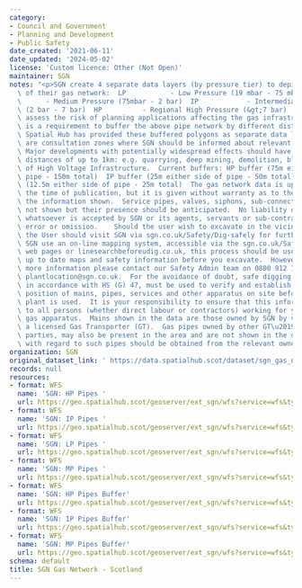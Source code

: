 ```yaml
---
category:
- Council and Government
- Planning and Development
- Public Safety
date_created: '2021-06-11'
date_updated: '2024-05-02'
license: 'Custom licence: Other (Not Open)'
maintainer: SGN
notes: "<p>SGN create 4 separate data layers (by pressure tier) to depict the location\
  \ of their gas network:  LP           - Low Pressure (19 mbar - 75 mbar)  MP   \
  \      - Medium Pressure (75mbar - 2 bar)  IP            - Intermediate Pressure\
  \ (2 bar - 7 bar)  HP          - Regional High Pressure (&gt;7 bar)  In order to\
  \ assess the risk of planning applications affecting the gas infrastructure, there\
  \ is a requirement to buffer the above pipe network by different distances. The\
  \ Spatial Hub has provided these buffered polygons as separate data layers. These\
  \ are consultation zones where SGN should be informed about relevant planning applications.\
  \ Major developments with potentially widespread effects should have larger consultation\
  \ distances of up to 1km: e.g. quarrying, deep mining, demolition, blasting, siting\
  \ of High Voltage Infrastructure.  Current buffers: HP buffer (75m either side of\
  \ pipe - 150m total)  IP buffer (25m either side of pipe - 50m total)  MP buffer\
  \ (12.5m either side of pipe - 25m total)  The gas network data is up to date at\
  \ the time of publication, but it is given without warranty as to the accuracy of\
  \ the information shown.  Service pipes, valves, siphons, sub-connections etc. are\
  \ not shown but their presence should be anticipated.  No liability of any kind\
  \ whatsoever is accepted by SGN or its agents, servants or sub-contractors for any\
  \ error or omission.    Should the user wish to excavate in the vicinity of pipelines,\
  \ the User should visit SGN via sgn.co.uk/Safety/Dig-safely for further information.\
  \ SGN use an on-line mapping system, accessible via the sgn.co.uk/Safety/Dig-safely\
  \ web pages or linesearchbeforeudig.co.uk, this process should be used to obtain\
  \ up to date maps and safety information before you excavate.  However if you need\
  \ more information please contact our Safety Admin team on 0800 912 1722 or by email:\
  \ plantlocation@sgn.co.uk.  For the avoidance of doubt, safe digging practices,\
  \ in accordance with HS (G) 47, must be used to verify and establish the actual\
  \ position of mains, pipes, services and other apparatus on site before any mechanical\
  \ plant is used.  It is your responsibility to ensure that this information is provided\
  \ to all persons (whether direct labour or contractors) working for you on or near\
  \ gas apparatus.  Mains shown in the data are those owned by SGN by virtue of being\
  \ a licensed Gas Transporter (GT).  Gas pipes owned by other GT\u2019s, or third\
  \ parties, may also be present in the area and are not shown in the data.  Information\
  \ with regard to such pipes should be obtained from the relevant owners</p>"
organization: SGN
original_dataset_link: ' https://data.spatialhub.scot/dataset/sgn_gas_network-sgn'
records: null
resources:
- format: WFS
  name: 'SGN: HP Pipes '
  url: https://geo.spatialhub.scot/geoserver/ext_sgn/wfs?service=wfs&typeName=ext_sgn:pub_sgnhp
- format: WFS
  name: 'SGN: IP Pipes '
  url: https://geo.spatialhub.scot/geoserver/ext_sgn/wfs?service=wfs&typeName=ext_sgn:pub_sgnip
- format: WFS
  name: 'SGN: LP Pipes '
  url: https://geo.spatialhub.scot/geoserver/ext_sgn/wfs?service=wfs&typeName=ext_sgn:pub_sgnlp
- format: WFS
  name: 'SGN: MP Pipes '
  url: https://geo.spatialhub.scot/geoserver/ext_sgn/wfs?service=wfs&typeName=ext_sgn:pub_sgnmp
- format: WFS
  name: 'SGN: HP Pipes Buffer'
  url: https://geo.spatialhub.scot/geoserver/ext_sgn/wfs?service=wfs&typeName=ext_sgn:pub_sgnhpbuffer
- format: WFS
  name: 'SGN: IP Pipes Buffer'
  url: https://geo.spatialhub.scot/geoserver/ext_sgn/wfs?service=wfs&typeName=ext_sgn:pub_sgnipbuffer
- format: WFS
  name: 'SGN: MP Pipes Buffer'
  url: https://geo.spatialhub.scot/geoserver/ext_sgn/wfs?service=wfs&typeName=ext_sgn:pub_sgnmpbuffer
schema: default
title: SGN Gas Network - Scotland
---
```

